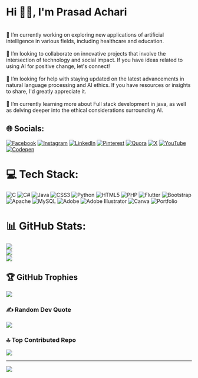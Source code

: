 #                                                                                            Hi 👋🏻, I'm Prasad Achari                                                                              
<br>🔭 I’m currently working on exploring new applications of artificial intelligence in various fields, including healthcare and education.<br><br>👯 I’m looking to collaborate on innovative projects that involve the intersection of technology and social impact. If you have ideas related to using AI for positive change, let's connect!<br><br>🤝 I’m looking for help with staying updated on the latest advancements in natural language processing and AI ethics. If you have resources or insights to share, I'd greatly appreciate it.<br><br>🌱 I’m currently learning more about Full stack development  in java, as well as delving deeper into the ethical considerations surrounding AI.    
  

## 🌐 Socials:  
[![Facebook](https://img.shields.io/badge/Facebook-%231877F2.svg?logo=Facebook&logoColor=white)](https://facebook.com/https://www.facebook.com/prasad.achari.948/) [![Instagram](https://img.shields.io/badge/Instagram-%23E4405F.svg?logo=Instagram&logoColor=white)](https://instagram.com/d_e_x_.t_e_r) [![LinkedIn](https://img.shields.io/badge/LinkedIn-%230077B5.svg?logo=linkedin&logoColor=white)](https://www.linkedin.com/in/prasad-achari-29b064235/) [![Pinterest](https://img.shields.io/badge/Pinterest-%23E60023.svg?logo=Pinterest&logoColor=white)](https://pinterest.com/https://in.pinterest.com/prasadachari7777/) [![Quora](https://img.shields.io/badge/Quora-%23B92B27.svg?logo=Quora&logoColor=white)](https://quora.com/profile/https://www.quora.com/profile/Dexter-909) [![X](https://img.shields.io/badge/X-black.svg?logo=X&logoColor=white)](https://x.com/prasad_achari07) [![YouTube](https://img.shields.io/badge/YouTube-%23FF0000.svg?logo=YouTube&logoColor=white)](https://youtube.com/@thelazyartist6686) [![Codepen](https://img.shields.io/badge/Codepen-000000?style=for-the-badge&logo=codepen&logoColor=white)](https://codepen.io/https://codepen.io/prasad_achari07) 

# 💻 Tech Stack:
![C](https://img.shields.io/badge/c-%2300599C.svg?style=for-the-badge&logo=c&logoColor=white) ![C#](https://img.shields.io/badge/c%23-%23239120.svg?style=for-the-badge&logo=csharp&logoColor=white) ![Java](https://img.shields.io/badge/java-%23ED8B00.svg?style=for-the-badge&logo=openjdk&logoColor=white) ![CSS3](https://img.shields.io/badge/css3-%231572B6.svg?style=for-the-badge&logo=css3&logoColor=white) ![Python](https://img.shields.io/badge/python-3670A0?style=for-the-badge&logo=python&logoColor=ffdd54) ![HTML5](https://img.shields.io/badge/html5-%23E34F26.svg?style=for-the-badge&logo=html5&logoColor=white) ![PHP](https://img.shields.io/badge/php-%23777BB4.svg?style=for-the-badge&logo=php&logoColor=white) ![Flutter](https://img.shields.io/badge/Flutter-%2302569B.svg?style=for-the-badge&logo=Flutter&logoColor=white) ![Bootstrap](https://img.shields.io/badge/bootstrap-%238511FA.svg?style=for-the-badge&logo=bootstrap&logoColor=white) ![Apache](https://img.shields.io/badge/apache-%23D42029.svg?style=for-the-badge&logo=apache&logoColor=white) ![MySQL](https://img.shields.io/badge/mysql-%2300000f.svg?style=for-the-badge&logo=mysql&logoColor=white) ![Adobe](https://img.shields.io/badge/adobe-%23FF0000.svg?style=for-the-badge&logo=adobe&logoColor=white) ![Adobe Illustrator](https://img.shields.io/badge/adobe%20illustrator-%23FF9A00.svg?style=for-the-badge&logo=adobe%20illustrator&logoColor=white) ![Canva](https://img.shields.io/badge/Canva-%2300C4CC.svg?style=for-the-badge&logo=Canva&logoColor=white) ![Portfolio](https://img.shields.io/badge/Portfolio-%23000000.svg?style=for-the-badge&logo=firefox&logoColor=#FF7139)
# 📊 GitHub Stats:
![](https://github-readme-stats.vercel.app/api?username=PRASAD776&theme=radical&hide_border=true&include_all_commits=false&count_private=false)<br/>
![](https://github-readme-streak-stats.herokuapp.com/?user=PRASAD776&theme=radical&hide_border=true)<br/>
![](https://github-readme-stats.vercel.app/api/top-langs/?username=PRASAD776&theme=radical&hide_border=true&include_all_commits=false&count_private=false&layout=compact)

## 🏆 GitHub Trophies
![](https://github-profile-trophy.vercel.app/?username=PRASAD776&theme=radical&no-frame=true&no-bg=true&margin-w=4)

### ✍️ Random Dev Quote
![](https://quotes-github-readme.vercel.app/api?type=horizontal&theme=radical)

### 🔝 Top Contributed Repo
![](https://github-contributor-stats.vercel.app/api?username=PRASAD776&limit=5&theme=radical&combine_all_yearly_contributions=true)

---
[![](https://visitcount.itsvg.in/api?id=PRASAD776&icon=5&color=1)](https://visitcount.itsvg.in)

<!-- Proudly created with GPRM ( https://gprm.itsvg.in ) -->
